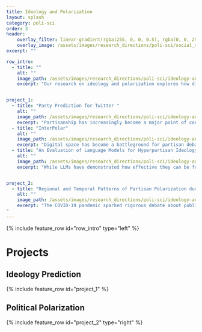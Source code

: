 ```yaml
---
title: Ideology and Polarization
layout: splash
category: poli-sci
order: 3
header:
    overlay_filter: linear-gradient(rgba(255, 0, 0, 0.5), rgba(0, 0, 255, 1))
    overlay_image: /assets/images/research_directions/poli-sci/social_media.webp
excerpt: ""

row_intro:
  - title: ""
    alt: ""
    image_path: /assets/images/research_directions/poli-sci/ideology-and-polarization/intro.jpg
    excerpt: "Our research on ideology and polarization explores how digital platforms amplify partisan divides and shape political discourse across societal contexts. It focuses on understanding the expression, measurement, and impact of ideological differences in shaping public opinion, both within and across linguistic and cultural boundaries. This area highlights the interplay between technology, political behavior, and societal cohesion in an increasingly interconnected world."


project_1:
  - title: "Party Prediction for Twitter "
    alt: ""
    image_path: /assets/images/research_directions/poli-sci/ideology-and-polarization/party_prediction_for_twitter.jpg
    excerpt: "Partisanship has increasingly become a major point of contention in public discourse online, and as a result, researchers have developed a variety of methods to evaluate the party affiliations of users on social media. In this paper, we evaluate the performance of party prediction tools and propose new methods that are comparable or improve upon existing works. "
  - title: "InterPolar"
    alt: ""
    image_path: /assets/images/research_directions/poli-sci/ideology-and-polarization/interpolar.jpg
    excerpt: "Digital space has become a battleground for partisan debate, threatening the cohesion of societies by facilitating political polarization. In this work, we develop a method for measuring polarization over time using the party affiliations of, and interactions between, social media users, using the 2020 U.S. presidential election as a case study. "
  - title: "An Evaluation of Language Models for Hyperpartisan Ideology Detection in Persian Twitter"
    alt: ""
    image_path: /assets/images/research_directions/poli-sci/ideology-and-polarization/hyperpartisan_persian.jpg
    excerpt: "While LLMs have demonstrated how effective they can be for tasks in the English language, such as detecting social media users’ political ideology, their performance in other languages remains understudied. We contribute to this area of research by fine-tuning smaller LLMs to identify hyperpartisans in Persian social media, and compare the results to those from open-source and commercial models."


project_2:
  - title: "Regional and Temporal Patterns of Partisan Polarization during the COVID-19 Pandemic in the United States and Canada"
    alt: ""
    image_path: /assets/images/research_directions/poli-sci/ideology-and-polarization/covid-19.png
    excerpt: "The COVID-19 pandemic sparked rigorous debate about public health measures online, as the timing and extent of interventions unfolded. This project evaluates partisanship and the geographical distribution of public opinion on lockdowns, masks, and vaccines using the U.S. and Canada as case studies. 
"
---
```


{% include feature_row id="row_intro" type="left" %}

# Projects

## Ideology Prediction
{% include feature_row id="project_1" %}

## Political Polarization
{% include feature_row id="project_2" type="right" %}

